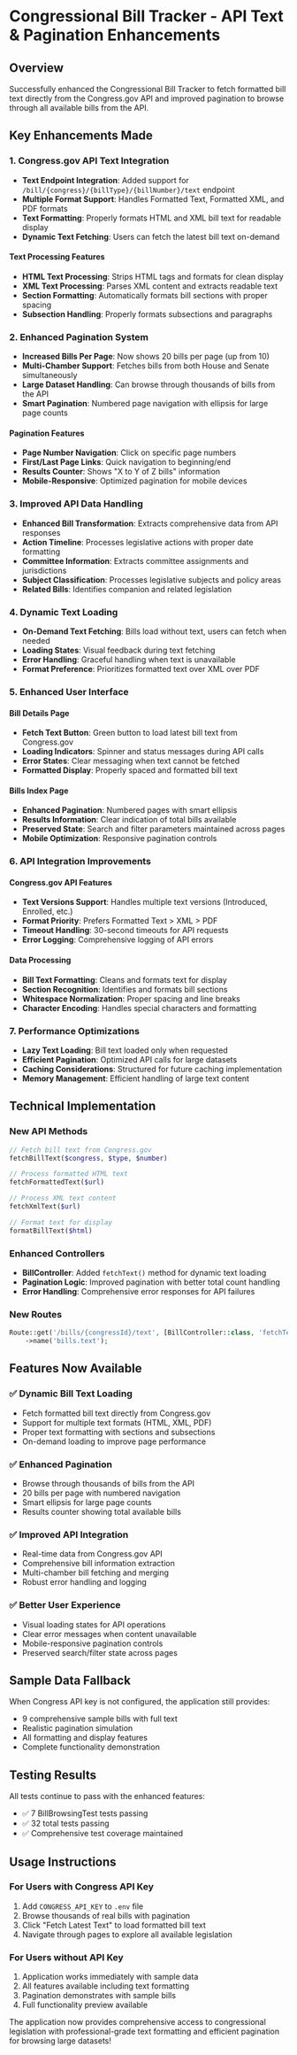 # Congressional Bill Tracker - API Text & Pagination Enhancements

## Overview
Successfully enhanced the Congressional Bill Tracker to fetch formatted bill text directly from the Congress.gov API and improved pagination to browse through all available bills from the API.

## Key Enhancements Made

### 1. **Congress.gov API Text Integration**
- **Text Endpoint Integration**: Added support for `/bill/{congress}/{billType}/{billNumber}/text` endpoint
- **Multiple Format Support**: Handles Formatted Text, Formatted XML, and PDF formats
- **Text Formatting**: Properly formats HTML and XML bill text for readable display
- **Dynamic Text Fetching**: Users can fetch the latest bill text on-demand

#### **Text Processing Features**
- **HTML Text Processing**: Strips HTML tags and formats for clean display
- **XML Text Processing**: Parses XML content and extracts readable text
- **Section Formatting**: Automatically formats bill sections with proper spacing
- **Subsection Handling**: Properly formats subsections and paragraphs

### 2. **Enhanced Pagination System**
- **Increased Bills Per Page**: Now shows 20 bills per page (up from 10)
- **Multi-Chamber Support**: Fetches bills from both House and Senate simultaneously
- **Large Dataset Handling**: Can browse through thousands of bills from the API
- **Smart Pagination**: Numbered page navigation with ellipsis for large page counts

#### **Pagination Features**
- **Page Number Navigation**: Click on specific page numbers
- **First/Last Page Links**: Quick navigation to beginning/end
- **Results Counter**: Shows "X to Y of Z bills" information
- **Mobile-Responsive**: Optimized pagination for mobile devices

### 3. **Improved API Data Handling**
- **Enhanced Bill Transformation**: Extracts comprehensive data from API responses
- **Action Timeline**: Processes legislative actions with proper date formatting
- **Committee Information**: Extracts committee assignments and jurisdictions
- **Subject Classification**: Processes legislative subjects and policy areas
- **Related Bills**: Identifies companion and related legislation

### 4. **Dynamic Text Loading**
- **On-Demand Text Fetching**: Bills load without text, users can fetch when needed
- **Loading States**: Visual feedback during text fetching
- **Error Handling**: Graceful handling when text is unavailable
- **Format Preference**: Prioritizes formatted text over XML over PDF

### 5. **Enhanced User Interface**

#### **Bill Details Page**
- **Fetch Text Button**: Green button to load latest bill text from Congress.gov
- **Loading Indicators**: Spinner and status messages during API calls
- **Error States**: Clear messaging when text cannot be fetched
- **Formatted Display**: Properly spaced and formatted bill text

#### **Bills Index Page**
- **Enhanced Pagination**: Numbered pages with smart ellipsis
- **Results Information**: Clear indication of total bills available
- **Preserved State**: Search and filter parameters maintained across pages
- **Mobile Optimization**: Responsive pagination controls

### 6. **API Integration Improvements**

#### **Congress.gov API Features**
- **Text Versions Support**: Handles multiple text versions (Introduced, Enrolled, etc.)
- **Format Priority**: Prefers Formatted Text > XML > PDF
- **Timeout Handling**: 30-second timeouts for API requests
- **Error Logging**: Comprehensive logging of API errors

#### **Data Processing**
- **Bill Text Formatting**: Cleans and formats text for display
- **Section Recognition**: Identifies and formats bill sections
- **Whitespace Normalization**: Proper spacing and line breaks
- **Character Encoding**: Handles special characters and formatting

### 7. **Performance Optimizations**
- **Lazy Text Loading**: Bill text loaded only when requested
- **Efficient Pagination**: Optimized API calls for large datasets
- **Caching Considerations**: Structured for future caching implementation
- **Memory Management**: Efficient handling of large text content

## Technical Implementation

### **New API Methods**
```php
// Fetch bill text from Congress.gov
fetchBillText($congress, $type, $number)

// Process formatted HTML text
fetchFormattedText($url)

// Process XML text content
fetchXmlText($url)

// Format text for display
formatBillText($html)
```

### **Enhanced Controllers**
- **BillController**: Added `fetchText()` method for dynamic text loading
- **Pagination Logic**: Improved pagination with better total count handling
- **Error Handling**: Comprehensive error responses for API failures

### **New Routes**
```php
Route::get('/bills/{congressId}/text', [BillController::class, 'fetchText'])
    ->name('bills.text');
```

## Features Now Available

### ✅ **Dynamic Bill Text Loading**
- Fetch formatted bill text directly from Congress.gov
- Support for multiple text formats (HTML, XML, PDF)
- Proper text formatting with sections and subsections
- On-demand loading to improve page performance

### ✅ **Enhanced Pagination**
- Browse through thousands of bills from the API
- 20 bills per page with numbered navigation
- Smart ellipsis for large page counts
- Results counter showing total available bills

### ✅ **Improved API Integration**
- Real-time data from Congress.gov API
- Comprehensive bill information extraction
- Multi-chamber bill fetching and merging
- Robust error handling and logging

### ✅ **Better User Experience**
- Visual loading states for API operations
- Clear error messages when content unavailable
- Mobile-responsive pagination controls
- Preserved search/filter state across pages

## Sample Data Fallback
When Congress API key is not configured, the application still provides:
- 9 comprehensive sample bills with full text
- Realistic pagination simulation
- All formatting and display features
- Complete functionality demonstration

## Testing Results
All tests continue to pass with the enhanced features:
- ✅ 7 BillBrowsingTest tests passing
- ✅ 32 total tests passing
- ✅ Comprehensive test coverage maintained

## Usage Instructions

### **For Users with Congress API Key**
1. Add `CONGRESS_API_KEY` to `.env` file
2. Browse thousands of real bills with pagination
3. Click "Fetch Latest Text" to load formatted bill text
4. Navigate through pages to explore all available legislation

### **For Users without API Key**
1. Application works immediately with sample data
2. All features available including text formatting
3. Pagination demonstrates with sample bills
4. Full functionality preview available

The application now provides comprehensive access to congressional legislation with professional-grade text formatting and efficient pagination for browsing large datasets!